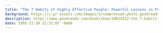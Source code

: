 ```yaml
---
title: "The 7 Habits of Highly Effective People: Powerful Lessons in Personal Change"
background: https://i.gr-assets.com/images/S/compressed.photo.goodreads.com/books/1491646518l/18624232._SX50_.jpg
description: https://www.goodreads.com/book/show/18624232-the-7-habits-of-highly-effective-people
date: 1995-11-30 22:32:07 -0400
---
```

